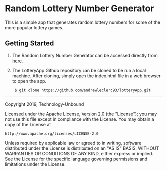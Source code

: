 <!-- Heading -->
# Random Lottery Number Generator

<!-- Description -->
This is a simple app that generates random lottery numbers for some of the more popular lottery games.

<!-- Installation and Access -->
## Getting Started
1. The Random Lottery Number Generator can be accessed directly from [here](https://www.technology-unbound.com/lottery_app/).

2. The LotteryApp Github repository can be cloned to be run a local machine. After cloning, simply open the index.html file in a web browser to open the app.

        $ git clone https://github.com/andrewleclerc93/lotteryApp.git

---

<!-- Licensing Information -->

Copyright 2019, Technology-Unbound

Licensed under the Apache License, Version 2.0 (the "License");
you may not use this file except in compliance with the License.
You may obtain a copy of the License at

    http://www.apache.org/licenses/LICENSE-2.0

Unless required by applicable law or agreed to in writing, software
distributed under the License is distributed on an "AS IS" BASIS,
WITHOUT WARRANTIES OR CONDITIONS OF ANY KIND, either express or implied.
See the License for the specific language governing permissions and
limitations under the License.

<!-- TO BE COMPLETED -->

<!-- Code Descriptions -->
<!-- ## Description of Code -->

<!-- JavaScript -->
<!-- ### JavaScript
There following objects are used to build the lottery games currently available:


    var pBallGame = {    
        balls: 5,    // total number of balls, minus any powerballs
        min: 1,    // starting number of ball range
        max: 69,    // ending number of ball range
        class: 'pball_numbers btn btn-secondary rounded-circle m-1',    // css styling classes for balls
        pBallClass: 'pball_numbers btn btn-danger rounded-circle m-1',    // css styling classes for powerballs
        style: 'width: 43.25px; height: 38px',    // css styles for ball sizing
        element: powerball_numbers,    // pointer to the DOM where numbers will be generated
        clearBtn: clear_powerball    // pointer to 'clear' button for this game
        };


    var megaMillGame = {
        balls: 5,
        min: 1,
        max: 70,
        class: 'megaMillions_numbers btn btn-secondary rounded-circle m-1',
        pBallClass: 'megaMillions_numbers btn btn-warning rounded-circle m-1',
        style: 'width: 43.25px; height: 38px',
        element: megaMillions_numbers,
        clearBtn: clear_megaMillions
        };
 -->



